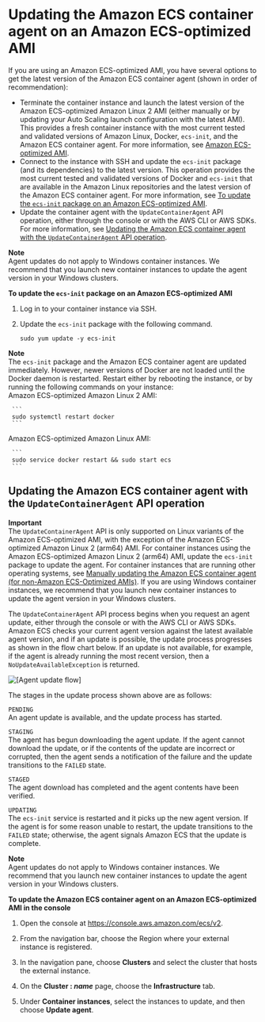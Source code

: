 # Updating the Amazon ECS container agent on an Amazon ECS\-optimized AMI<a name="agent-update-ecs-ami"></a>

If you are using an Amazon ECS\-optimized AMI, you have several options to get the latest version of the Amazon ECS container agent \(shown in order of recommendation\):
+ Terminate the container instance and launch the latest version of the Amazon ECS\-optimized Amazon Linux 2 AMI \(either manually or by updating your Auto Scaling launch configuration with the latest AMI\)\. This provides a fresh container instance with the most current tested and validated versions of Amazon Linux, Docker, `ecs-init`, and the Amazon ECS container agent\. For more information, see [Amazon ECS\-optimized AMI](ecs-optimized_AMI.md)\.
+ Connect to the instance with SSH and update the `ecs-init` package \(and its dependencies\) to the latest version\. This operation provides the most current tested and validated versions of Docker and `ecs-init` that are available in the Amazon Linux repositories and the latest version of the Amazon ECS container agent\. For more information, see [To update the `ecs-init` package on an Amazon ECS\-optimized AMI](#procedure_update_ecs-init)\.
+ Update the container agent with the `UpdateContainerAgent` API operation, either through the console or with the AWS CLI or AWS SDKs\. For more information, see [Updating the Amazon ECS container agent with the `UpdateContainerAgent` API operation](#agent-update-api)\.

**Note**  
Agent updates do not apply to Windows container instances\. We recommend that you launch new container instances to update the agent version in your Windows clusters\.<a name="procedure_update_ecs-init"></a>

**To update the `ecs-init` package on an Amazon ECS\-optimized AMI**

1. Log in to your container instance via SSH\.

1. Update the `ecs-init` package with the following command\.

   ```
   sudo yum update -y ecs-init
   ```
**Note**  
The `ecs-init` package and the Amazon ECS container agent are updated immediately\. However, newer versions of Docker are not loaded until the Docker daemon is restarted\. Restart either by rebooting the instance, or by running the following commands on your instance:  
Amazon ECS\-optimized Amazon Linux 2 AMI:  

     ```
     sudo systemctl restart docker
     ```
Amazon ECS\-optimized Amazon Linux AMI:  

     ```
     sudo service docker restart && sudo start ecs
     ```

## Updating the Amazon ECS container agent with the `UpdateContainerAgent` API operation<a name="agent-update-api"></a>

**Important**  
The `UpdateContainerAgent` API is only supported on Linux variants of the Amazon ECS\-optimized AMI, with the exception of the Amazon ECS\-optimized Amazon Linux 2 \(arm64\) AMI\. For container instances using the Amazon ECS\-optimized Amazon Linux 2 \(arm64\) AMI, update the `ecs-init` package to update the agent\. For container instances that are running other operating systems, see [Manually updating the Amazon ECS container agent \(for non\-Amazon ECS\-Optimized AMIs\)](manually_update_agent.md)\. If you are using Windows container instances, we recommend that you launch new container instances to update the agent version in your Windows clusters\.

The `UpdateContainerAgent` API process begins when you request an agent update, either through the console or with the AWS CLI or AWS SDKs\. Amazon ECS checks your current agent version against the latest available agent version, and if an update is possible, the update process progresses as shown in the flow chart below\. If an update is not available, for example, if the agent is already running the most recent version, then a `NoUpdateAvailableException` is returned\.

![\[Agent update flow\]](http://docs.aws.amazon.com/AmazonECS/latest/developerguide/images/update-flow.png)

The stages in the update process shown above are as follows:

`PENDING`  
An agent update is available, and the update process has started\.

`STAGING`  
The agent has begun downloading the agent update\. If the agent cannot download the update, or if the contents of the update are incorrect or corrupted, then the agent sends a notification of the failure and the update transitions to the `FAILED` state\.

`STAGED`  
The agent download has completed and the agent contents have been verified\.

`UPDATING`  
The `ecs-init` service is restarted and it picks up the new agent version\. If the agent is for some reason unable to restart, the update transitions to the `FAILED` state; otherwise, the agent signals Amazon ECS that the update is complete\.

**Note**  
Agent updates do not apply to Windows container instances\. We recommend that you launch new container instances to update the agent version in your Windows clusters\.

**To update the Amazon ECS container agent on an Amazon ECS\-optimized AMI in the console**

1. Open the console at [https://console\.aws\.amazon\.com/ecs/v2](https://console.aws.amazon.com/ecs/v2)\.

1. From the navigation bar, choose the Region where your external instance is registered\.

1. In the navigation pane, choose **Clusters** and select the cluster that hosts the external instance\.

1. On the **Cluster : *name*** page, choose the **Infrastructure** tab\.

1. Under **Container instances**, select the instances to update, and then choose **Update agent**\.